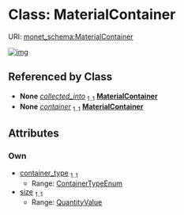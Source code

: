 
# Class: MaterialContainer




URI: [monet_schema:MaterialContainer](http://example.com/monet_schema/MaterialContainer)


[![img](https://yuml.me/diagram/nofunky;dir:TB/class/[QuantityValue],[QuantityValue]<size%201..1-++[MaterialContainer&#124;container_type:ContainerTypeEnum],[MatSampProc]++-%20collected_into%201..1>[MaterialContainer],[Dissolving]++-%20container%201..1>[MaterialContainer],[MatSampProc],[Dissolving])](https://yuml.me/diagram/nofunky;dir:TB/class/[QuantityValue],[QuantityValue]<size%201..1-++[MaterialContainer&#124;container_type:ContainerTypeEnum],[MatSampProc]++-%20collected_into%201..1>[MaterialContainer],[Dissolving]++-%20container%201..1>[MaterialContainer],[MatSampProc],[Dissolving])

## Referenced by Class

 *  **None** *[collected_into](collected_into.md)*  <sub>1..1</sub>  **[MaterialContainer](MaterialContainer.md)**
 *  **None** *[container](container.md)*  <sub>1..1</sub>  **[MaterialContainer](MaterialContainer.md)**

## Attributes


### Own

 * [container_type](container_type.md)  <sub>1..1</sub>
     * Range: [ContainerTypeEnum](ContainerTypeEnum.md)
 * [size](size.md)  <sub>1..1</sub>
     * Range: [QuantityValue](QuantityValue.md)
